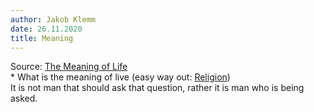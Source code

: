 ```yaml
---
author: Jakob Klemm
date: 26.11.2020
title: Meaning
---
```


Source: [The Meaning of
Life](https://www.youtube.com/watch?v=6sNyhmyhjiU&ab_channel=ThoughtsonThinking)\
\* What is the meaning of live (easy way out: [Religion](database/religion))\
It is not man that should ask that question, rather it is man who is
being asked.
